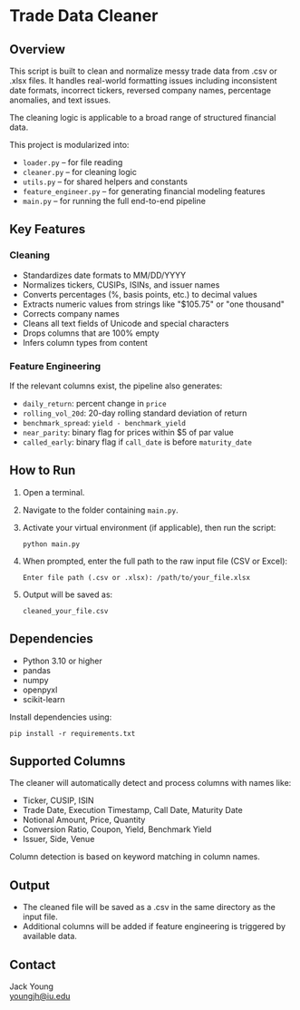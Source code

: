 # Trade Data Cleaner

## Overview

This script is built to clean and normalize messy trade data from .csv or .xlsx files. It handles real-world formatting issues including inconsistent date formats, incorrect tickers, reversed company names, percentage anomalies, and text issues.

The cleaning logic is applicable to a broad range of structured financial data.

This project is modularized into:
- `loader.py` – for file reading
- `cleaner.py` – for cleaning logic
- `utils.py` – for shared helpers and constants
- `feature_engineer.py` – for generating financial modeling features
- `main.py` – for running the full end-to-end pipeline

## Key Features

### Cleaning
- Standardizes date formats to MM/DD/YYYY
- Normalizes tickers, CUSIPs, ISINs, and issuer names
- Converts percentages (%, basis points, etc.) to decimal values
- Extracts numeric values from strings like "$105.75" or "one thousand"
- Corrects company names
- Cleans all text fields of Unicode and special characters
- Drops columns that are 100% empty
- Infers column types from content

### Feature Engineering
If the relevant columns exist, the pipeline also generates:
- `daily_return`: percent change in `price`
- `rolling_vol_20d`: 20-day rolling standard deviation of return
- `benchmark_spread`: `yield - benchmark_yield`
- `near_parity`: binary flag for prices within $5 of par value
- `called_early`: binary flag if `call_date` is before `maturity_date`

## How to Run

1. Open a terminal.

2. Navigate to the folder containing `main.py`.

3. Activate your virtual environment (if applicable), then run the script:

       python main.py

4. When prompted, enter the full path to the raw input file (CSV or Excel):

       Enter file path (.csv or .xlsx): /path/to/your_file.xlsx

5. Output will be saved as:

       cleaned_your_file.csv

## Dependencies

- Python 3.10 or higher
- pandas
- numpy
- openpyxl
- scikit-learn

Install dependencies using:

    pip install -r requirements.txt

## Supported Columns

The cleaner will automatically detect and process columns with names like:

- Ticker, CUSIP, ISIN
- Trade Date, Execution Timestamp, Call Date, Maturity Date
- Notional Amount, Price, Quantity
- Conversion Ratio, Coupon, Yield, Benchmark Yield
- Issuer, Side, Venue

Column detection is based on keyword matching in column names.

## Output

- The cleaned file will be saved as a .csv in the same directory as the input file.
- Additional columns will be added if feature engineering is triggered by available data.

## Contact

Jack Young  
youngjh@iu.edu
